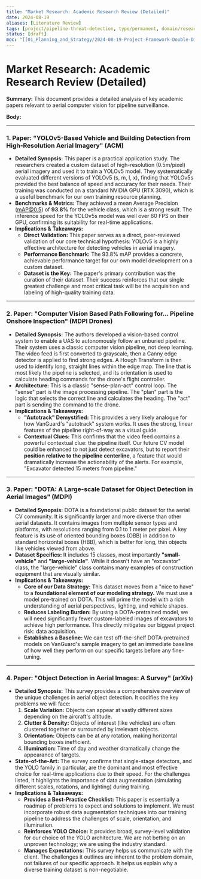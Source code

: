 ```yaml
---
title: "Market Research: Academic Research Review (Detailed)"
date: 2024-08-19
aliases: [Literature Review]
tags: [project/pipeline-threat-detection, type/permanent, domain/research, phase/discover]
status: [draft]
moc: "[[01_Planning_and_Strategy/2024-08-19-Project-Framework-Double-Diamond]]"
---
```


# Market Research: Academic Research Review (Detailed)

**Summary:** This document provides a detailed analysis of key academic papers relevant to aerial computer vision for pipeline surveillance.

**Body:**

---

### 1. Paper: "YOLOv5-Based Vehicle and Building Detection from High-Resolution Aerial Imagery" (ACM)

*   **Detailed Synopsis:** This paper is a practical application study. The researchers created a custom dataset of high-resolution (0.5m/pixel) aerial imagery and used it to train a YOLOv5 model. They systematically evaluated different versions of YOLOv5 (s, m, l, x), finding that YOLOv5s provided the best balance of speed and accuracy for their needs. Their training was conducted on a standard NVIDIA GPU (RTX 3090), which is a useful benchmark for our own training resource planning.
*   **Benchmarks & Metrics:** They achieved a mean Average Precision (mAP@0.5) of **93.8%** for the vehicle class, which is a strong result. The inference speed for the YOLOv5s model was well over 60 FPS on their GPU, confirming its suitability for real-time applications.
*   **Implications & Takeaways:**
    *   **Direct Validation:** This paper serves as a direct, peer-reviewed validation of our core technical hypothesis: YOLOv5 is a highly effective architecture for detecting vehicles in aerial imagery.
    *   **Performance Benchmark:** The 93.8% mAP provides a concrete, achievable performance target for our own model development on a custom dataset.
    *   **Dataset is the Key:** The paper's primary contribution was the curation of their dataset. Their success reinforces that our single greatest challenge and most critical task will be the acquisition and labeling of high-quality training data.

---

### 2. Paper: "Computer Vision Based Path Following for... Pipeline Onshore Inspection" (MDPI Drones)

*   **Detailed Synopsis:** The authors developed a vision-based control system to enable a UAS to autonomously follow an unburied pipeline. Their system uses a classic computer vision pipeline, not deep learning. The video feed is first converted to grayscale, then a Canny edge detector is applied to find strong edges. A Hough Transform is then used to identify long, straight lines within the edge map. The line that is most likely the pipeline is selected, and its orientation is used to calculate heading commands for the drone's flight controller.
*   **Architecture:** This is a classic "sense-plan-act" control loop. The "sense" part is the image processing pipeline. The "plan" part is the logic that selects the correct line and calculates the heading. The "act" part is sending the command to the drone.
*   **Implications & Takeaways:**
    *   **"Autotrack" Demystified:** This provides a very likely analogue for how VanGuard's "autotrack" system works. It uses the strong, linear features of the pipeline right-of-way as a visual guide.
    *   **Contextual Clues:** This confirms that the video feed contains a powerful contextual clue: the pipeline itself. Our future CV model could be enhanced to not just detect excavators, but to report their **position relative to the pipeline centerline**, a feature that would dramatically increase the actionability of the alerts. For example, "Excavator detected 15 meters from pipeline."

---

### 3. Paper: "DOTA: A Large-scale Dataset for Object Detection in Aerial Images" (MDPI)

*   **Detailed Synopsis:** DOTA is a foundational public dataset for the aerial CV community. It is significantly larger and more diverse than other aerial datasets. It contains images from multiple sensor types and platforms, with resolutions ranging from 0.1 to 1 meter per pixel. A key feature is its use of oriented bounding boxes (OBB) in addition to standard horizontal boxes (HBB), which is better for long, thin objects like vehicles viewed from above.
*   **Dataset Specifics:** It includes 15 classes, most importantly **"small-vehicle"** and **"large-vehicle"**. While it doesn't have an "excavator" class, the "large-vehicle" class contains many examples of construction equipment that are visually similar.
*   **Implications & Takeaways:**
    *   **Core of our Data Strategy:** This dataset moves from a "nice to have" to a **foundational element of our modeling strategy.** We must use a model pre-trained on DOTA. This will prime the model with a rich understanding of aerial perspectives, lighting, and vehicle shapes.
    *   **Reduces Labeling Burden:** By using a DOTA-pretrained model, we will need significantly fewer custom-labeled images of excavators to achieve high performance. This directly mitigates our biggest project risk: data acquisition.
    *   **Establishes a Baseline:** We can test off-the-shelf DOTA-pretrained models on VanGuard's sample imagery to get an immediate baseline of how well they perform on our specific targets before any fine-tuning.

---

### 4. Paper: "Object Detection in Aerial Images: A Survey" (arXiv)

*   **Detailed Synopsis:** This survey provides a comprehensive overview of the unique challenges in aerial object detection. It codifies the key problems we will face:
    1.  **Scale Variation:** Objects can appear at vastly different sizes depending on the aircraft's altitude.
    2.  **Clutter & Density:** Objects of interest (like vehicles) are often clustered together or surrounded by irrelevant objects.
    3.  **Orientation:** Objects can be at any rotation, making horizontal bounding boxes inefficient.
    4.  **Illumination:** Time of day and weather dramatically change the appearance of targets.
*   **State-of-the-Art:** The survey confirms that single-stage detectors, and the YOLO family in particular, are the dominant and most effective choice for real-time applications due to their speed. For the challenges listed, it highlights the importance of data augmentation (simulating different scales, rotations, and lighting) during training.
*   **Implications & Takeaways:**
    *   **Provides a Best-Practice Checklist:** This paper is essentially a roadmap of problems to expect and solutions to implement. We must incorporate robust data augmentation techniques into our training pipeline to address the challenges of scale, orientation, and illumination.
    *   **Reinforces YOLO Choice:** It provides broad, survey-level validation for our choice of the YOLO architecture. We are not betting on an unproven technology; we are using the industry standard.
    *   **Manages Expectations:** This survey helps us communicate with the client. The challenges it outlines are inherent to the problem domain, not failures of our specific approach. It helps us explain why a diverse training dataset is non-negotiable.
